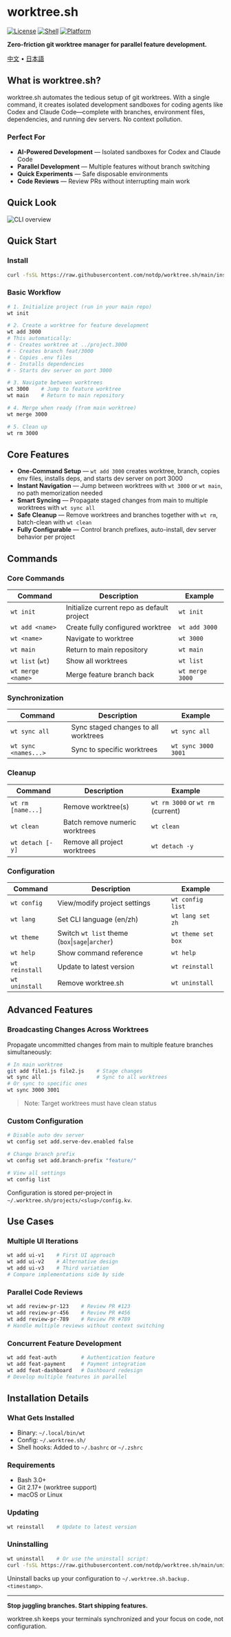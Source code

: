 # worktree.sh

[![License](https://img.shields.io/badge/license-AGPL--3.0-blue.svg?style=flat-square)](LICENSE)
[![Shell](https://img.shields.io/badge/shell-bash%203.0%2B-green.svg?style=flat-square)](https://www.gnu.org/software/bash/)
[![Platform](https://img.shields.io/badge/platform-macOS%20%7C%20Linux-lightgrey.svg?style=flat-square)](https://github.com/notdp/worktree.sh)

**Zero-friction git worktree manager for parallel feature development.**

[中文](README.zh-CN.md) • [日本語](README.ja.md)

## What is worktree.sh?

worktree.sh automates the tedious setup of git worktrees. With a single command, it creates isolated development sandboxes for coding agents like Codex and Claude Code—complete with branches, environment files, dependencies, and running dev servers. No context pollution.

### Perfect For

- **AI-Powered Development** — Isolated sandboxes for Codex and Claude Code
- **Parallel Development** — Multiple features without branch switching
- **Quick Experiments** — Safe disposable environments
- **Code Reviews** — Review PRs without interrupting main work

## Quick Look

![CLI overview](asset/worktree.sh.screenshot-1.png)

## Quick Start

### Install

```bash
curl -fsSL https://raw.githubusercontent.com/notdp/worktree.sh/main/install.sh | bash
```

### Basic Workflow

```bash
# 1. Initialize project (run in your main repo)
wt init

# 2. Create a worktree for feature development
wt add 3000
# This automatically:
# - Creates worktree at ../project.3000
# - Creates branch feat/3000
# - Copies .env files
# - Installs dependencies
# - Starts dev server on port 3000

# 3. Navigate between worktrees
wt 3000    # Jump to feature worktree
wt main    # Return to main repository

# 4. Merge when ready (from main worktree)
wt merge 3000

# 5. Clean up
wt rm 3000
```

## Core Features

- **One-Command Setup** — `wt add 3000` creates worktree, branch, copies env files, installs deps, and starts dev server on port 3000
- **Instant Navigation** — Jump between worktrees with `wt 3000` or `wt main`, no path memorization needed
- **Smart Syncing** — Propagate staged changes from main to multiple worktrees with `wt sync all`
- **Safe Cleanup** — Remove worktrees and branches together with `wt rm`, batch-clean with `wt clean`
- **Fully Configurable** — Control branch prefixes, auto-install, dev server behavior per project

## Commands

### Core Commands

| Command           | Description                                | Example         |
| ----------------- | ------------------------------------------ | --------------- |
| `wt init`         | Initialize current repo as default project | `wt init`       |
| `wt add <name>`   | Create fully configured worktree           | `wt add 3000`   |
| `wt <name>`       | Navigate to worktree                       | `wt 3000`       |
| `wt main`         | Return to main repository                  | `wt main`       |
| `wt list` (`wt`)  | Show all worktrees                         | `wt list`       |
| `wt merge <name>` | Merge feature branch back                  | `wt merge 3000` |

### Synchronization

| Command              | Description                          | Example             |
| -------------------- | ------------------------------------ | ------------------- |
| `wt sync all`        | Sync staged changes to all worktrees | `wt sync all`       |
| `wt sync <names...>` | Sync to specific worktrees           | `wt sync 3000 3001` |

### Cleanup

| Command           | Description                    | Example                           |
| ----------------- | ------------------------------ | --------------------------------- |
| `wt rm [name...]` | Remove worktree(s)             | `wt rm 3000` or `wt rm` (current) |
| `wt clean`        | Batch remove numeric worktrees | `wt clean`                        |
| `wt detach [-y]`  | Remove all project worktrees   | `wt detach -y`                    |

### Configuration

| Command        | Description                  | Example          |
| -------------- | ---------------------------- | ---------------- |
| `wt config`    | View/modify project settings | `wt config list` |
| `wt lang`      | Set CLI language (en/zh)     | `wt lang set zh` |
| `wt theme`     | Switch `wt list` theme (`box`\|`sage`\|`archer`) | `wt theme set box` |
| `wt help`      | Show command reference       | `wt help`        |
| `wt reinstall` | Update to latest version     | `wt reinstall`   |
| `wt uninstall` | Remove worktree.sh           | `wt uninstall`   |

## Advanced Features

### Broadcasting Changes Across Worktrees

Propagate uncommitted changes from main to multiple feature branches simultaneously:

```bash
# In main worktree
git add file1.js file2.js    # Stage changes
wt sync all                  # Sync to all worktrees
# Or sync to specific ones
wt sync 3000 3001
```

> Note: Target worktrees must have clean status

### Custom Configuration

```bash
# Disable auto dev server
wt config set add.serve-dev.enabled false

# Change branch prefix
wt config set add.branch-prefix "feature/"

# View all settings
wt config list
```

Configuration is stored per-project in `~/.worktree.sh/projects/<slug>/config.kv`.

## Use Cases

### Multiple UI Iterations

```bash
wt add ui-v1    # First UI approach
wt add ui-v2    # Alternative design
wt add ui-v3    # Third variation
# Compare implementations side by side
```

### Parallel Code Reviews

```bash
wt add review-pr-123    # Review PR #123
wt add review-pr-456    # Review PR #456
wt add review-pr-789    # Review PR #789
# Handle multiple reviews without context switching
```

### Concurrent Feature Development

```bash
wt add feat-auth        # Authentication feature
wt add feat-payment     # Payment integration
wt add feat-dashboard   # Dashboard redesign
# Develop multiple features in parallel
```

## Installation Details

### What Gets Installed

- Binary: `~/.local/bin/wt`
- Config: `~/.worktree.sh/`
- Shell hooks: Added to `~/.bashrc` or `~/.zshrc`

### Requirements

- Bash 3.0+
- Git 2.17+ (worktree support)
- macOS or Linux

### Updating

```bash
wt reinstall    # Update to latest version
```

### Uninstalling

```bash
wt uninstall    # Or use the uninstall script:
curl -fsSL https://raw.githubusercontent.com/notdp/worktree.sh/main/uninstall.sh | bash
```

Uninstall backs up your configuration to `~/.worktree.sh.backup.<timestamp>`.

---

**Stop juggling branches. Start shipping features.**

worktree.sh keeps your terminals synchronized and your focus on code, not configuration.
